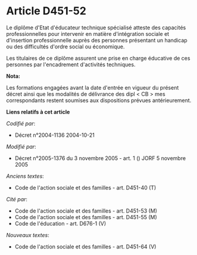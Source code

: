 # Article D451-52

Le diplôme d'Etat d'éducateur technique spécialisé atteste des capacités professionnelles pour intervenir en matière
d'intégration sociale et d'insertion professionnelle auprès des personnes présentant un handicap ou des difficultés d'ordre
social ou économique.

Les titulaires de ce diplôme assurent une prise en charge éducative de ces personnes par l'encadrement d'activités
techniques.

**Nota:**

Les formations engagées avant la date d'entrée en vigueur du présent décret ainsi que les modalités de délivrance des dipl <
CB > mes correspondants restent soumises aux dispositions prévues antérieurement.

**Liens relatifs à cet article**

_Codifié par_:

  - Décret n°2004-1136 2004-10-21

_Modifié par_:

  - Décret n°2005-1376 du 3 novembre 2005 - art. 1 () JORF 5 novembre 2005

_Anciens textes_:

  - Code de l'action sociale et des familles - art. D451-40 (T)

_Cité par_:

  - Code de l'action sociale et des familles - art. D451-53 (M)
  - Code de l'action sociale et des familles - art. D451-55 (M)
  - Code de l'éducation - art. D676-1 (V)

_Nouveaux textes_:

  - Code de l'action sociale et des familles - art. D451-64 (V)
